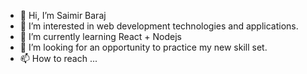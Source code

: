 - 👋 Hi, I’m Saimir Baraj
- 👀 I’m interested in web development technologies and applications.
- 🌱 I’m currently learning React + Nodejs
- 💞️ I’m looking for an opportunity to practice my new skill set.
- 📫 How to reach ...

<!---
Saimir/Akirozen is a ✨ special ✨ repository because its `README.md` (this file) appears on your GitHub profile.
You can click the Preview link to take a look at your changes.
--->

